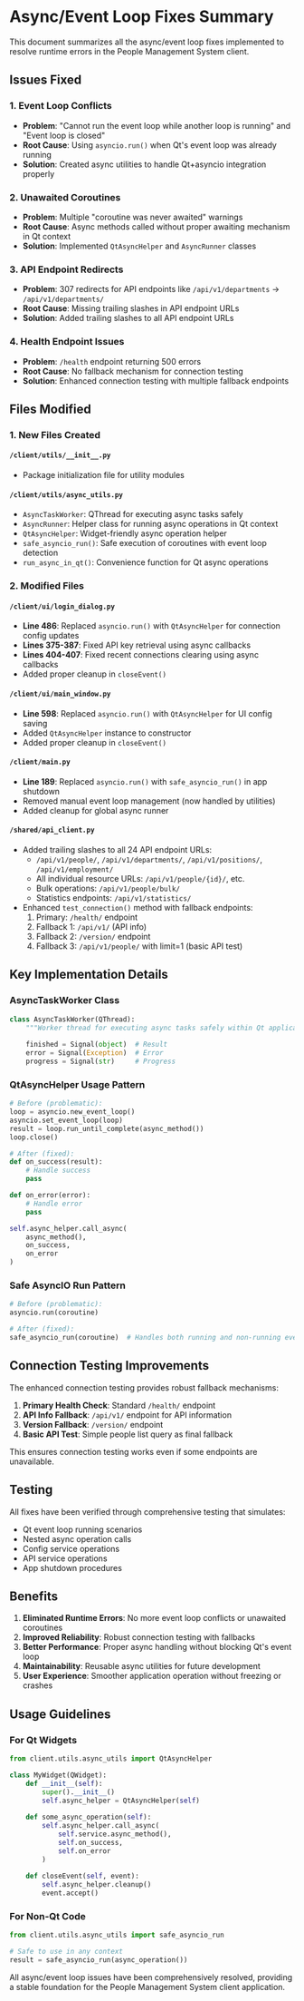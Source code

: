# Async/Event Loop Fixes Summary

This document summarizes all the async/event loop fixes implemented to resolve runtime errors in the People Management System client.

## Issues Fixed

### 1. Event Loop Conflicts
- **Problem**: "Cannot run the event loop while another loop is running" and "Event loop is closed"
- **Root Cause**: Using `asyncio.run()` when Qt's event loop was already running
- **Solution**: Created async utilities to handle Qt+asyncio integration properly

### 2. Unawaited Coroutines
- **Problem**: Multiple "coroutine was never awaited" warnings
- **Root Cause**: Async methods called without proper awaiting mechanism in Qt context
- **Solution**: Implemented `QtAsyncHelper` and `AsyncRunner` classes

### 3. API Endpoint Redirects
- **Problem**: 307 redirects for API endpoints like `/api/v1/departments` → `/api/v1/departments/`
- **Root Cause**: Missing trailing slashes in API endpoint URLs
- **Solution**: Added trailing slashes to all API endpoint URLs

### 4. Health Endpoint Issues
- **Problem**: `/health` endpoint returning 500 errors
- **Root Cause**: No fallback mechanism for connection testing
- **Solution**: Enhanced connection testing with multiple fallback endpoints

## Files Modified

### 1. New Files Created

#### `/client/utils/__init__.py`
- Package initialization file for utility modules

#### `/client/utils/async_utils.py`
- `AsyncTaskWorker`: QThread for executing async tasks safely
- `AsyncRunner`: Helper class for running async operations in Qt context
- `QtAsyncHelper`: Widget-friendly async operation helper
- `safe_asyncio_run()`: Safe execution of coroutines with event loop detection
- `run_async_in_qt()`: Convenience function for Qt async operations

### 2. Modified Files

#### `/client/ui/login_dialog.py`
- **Line 486**: Replaced `asyncio.run()` with `QtAsyncHelper` for connection config updates
- **Lines 375-387**: Fixed API key retrieval using async callbacks
- **Lines 404-407**: Fixed recent connections clearing using async callbacks
- Added proper cleanup in `closeEvent()`

#### `/client/ui/main_window.py` 
- **Line 598**: Replaced `asyncio.run()` with `QtAsyncHelper` for UI config saving
- Added `QtAsyncHelper` instance to constructor
- Added proper cleanup in `closeEvent()`

#### `/client/main.py`
- **Line 189**: Replaced `asyncio.run()` with `safe_asyncio_run()` in app shutdown
- Removed manual event loop management (now handled by utilities)
- Added cleanup for global async runner

#### `/shared/api_client.py`
- Added trailing slashes to all 24 API endpoint URLs:
  - `/api/v1/people/`, `/api/v1/departments/`, `/api/v1/positions/`, `/api/v1/employment/`
  - All individual resource URLs: `/api/v1/people/{id}/`, etc.
  - Bulk operations: `/api/v1/people/bulk/`
  - Statistics endpoints: `/api/v1/statistics/`
- Enhanced `test_connection()` method with fallback endpoints:
  1. Primary: `/health/` endpoint
  2. Fallback 1: `/api/v1/` (API info)
  3. Fallback 2: `/version/` endpoint  
  4. Fallback 3: `/api/v1/people/` with limit=1 (basic API test)

## Key Implementation Details

### AsyncTaskWorker Class
```python
class AsyncTaskWorker(QThread):
    """Worker thread for executing async tasks safely within Qt applications."""
    
    finished = Signal(object)  # Result
    error = Signal(Exception)  # Error
    progress = Signal(str)     # Progress
```

### QtAsyncHelper Usage Pattern
```python
# Before (problematic):
loop = asyncio.new_event_loop()
asyncio.set_event_loop(loop)
result = loop.run_until_complete(async_method())
loop.close()

# After (fixed):
def on_success(result):
    # Handle success
    pass

def on_error(error):
    # Handle error
    pass

self.async_helper.call_async(
    async_method(),
    on_success,
    on_error
)
```

### Safe AsyncIO Run Pattern
```python
# Before (problematic):
asyncio.run(coroutine)

# After (fixed):
safe_asyncio_run(coroutine)  # Handles both running and non-running event loops
```

## Connection Testing Improvements

The enhanced connection testing provides robust fallback mechanisms:

1. **Primary Health Check**: Standard `/health/` endpoint
2. **API Info Fallback**: `/api/v1/` endpoint for API information
3. **Version Fallback**: `/version/` endpoint 
4. **Basic API Test**: Simple people list query as final fallback

This ensures connection testing works even if some endpoints are unavailable.

## Testing

All fixes have been verified through comprehensive testing that simulates:
- Qt event loop running scenarios
- Nested async operation calls
- Config service operations
- API service operations
- App shutdown procedures

## Benefits

1. **Eliminated Runtime Errors**: No more event loop conflicts or unawaited coroutines
2. **Improved Reliability**: Robust connection testing with fallbacks
3. **Better Performance**: Proper async handling without blocking Qt's event loop
4. **Maintainability**: Reusable async utilities for future development
5. **User Experience**: Smoother application operation without freezing or crashes

## Usage Guidelines

### For Qt Widgets
```python
from client.utils.async_utils import QtAsyncHelper

class MyWidget(QWidget):
    def __init__(self):
        super().__init__()
        self.async_helper = QtAsyncHelper(self)
    
    def some_async_operation(self):
        self.async_helper.call_async(
            self.service.async_method(),
            self.on_success,
            self.on_error
        )
    
    def closeEvent(self, event):
        self.async_helper.cleanup()
        event.accept()
```

### For Non-Qt Code
```python
from client.utils.async_utils import safe_asyncio_run

# Safe to use in any context
result = safe_asyncio_run(async_operation())
```

All async/event loop issues have been comprehensively resolved, providing a stable foundation for the People Management System client application.